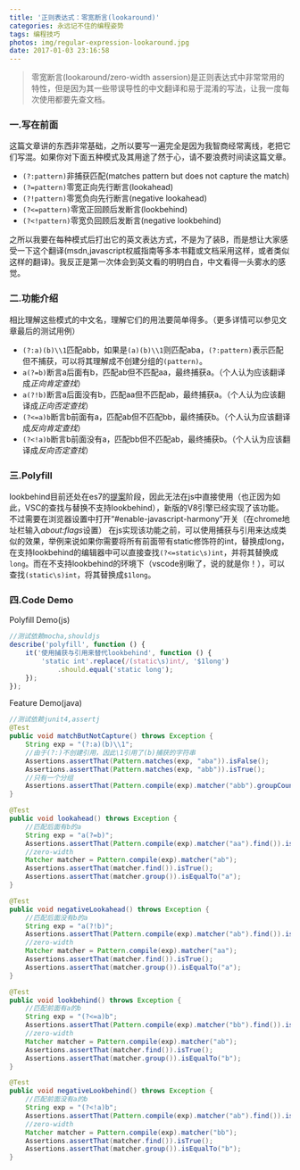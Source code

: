 ```yaml
---
title: '正则表达式：零宽断言(lookaround)'
categories: 永远记不住的编程姿势
tags: 编程技巧
photos: img/regular-expression-lookaround.jpg
date: 2017-01-03 23:16:58
---
```



> 零宽断言(lookaround/zero-width assersion)是正则表达式中非常常用的特性，但是因为其一些带误导性的中文翻译和易于混淆的写法，让我一度每次使用都要先查文档。

### 一.写在前面
这篇文章讲的东西非常基础，之所以要写一遍完全是因为我智商经常离线，老把它们写混。如果你对下面五种模式及其用途了然于心，请不要浪费时间读这篇文章。
- `(?:pattern)`非捕获匹配(matches pattern but does not capture the match)
- `(?=pattern)`零宽正向先行断言(lookahead)
- `(?!pattern)`零宽负向先行断言(negative lookahead)
- `(?<=pattern)`零宽正回顾后发断言(lookbehind)
- `(?<!pattern)`零宽负回顾后发断言(negative lookbehind)

之所以我要在每种模式后打出它的英文表达方式，不是为了装B，而是想让大家感受一下这个翻译(msdn,javascript权威指南等多本书籍或文档采用这样，或者类似这样的翻译)。我反正是第一次体会到英文看的明明白白，中文看得一头雾水的感觉。

<!-- more -->

### 二.功能介绍
相比理解这些模式的中文名，理解它们的用法要简单得多。（更多详情可以参见文章最后的测试用例）
- `(?:a)(b)\\1`匹配abb，如果是`(a)(b)\\1`则匹配aba，`(?:pattern)`表示匹配但不捕获，可以将其理解成不创建分组的`(pattern)`。
- `a(?=b)`断言a后面有b，匹配ab但不匹配aa，最终捕获a。（个人认为应该翻译成*正向肯定查找*）
- `a(?!b)`断言a后面没有b，匹配aa但不匹配ab，最终捕获a。（个人认为应该翻译成*正向否定查找*）
- `(?<=a)b`断言b前面有a，匹配ab但不匹配bb，最终捕获b。（个人认为应该翻译成*反向肯定查找*）
- `(?<!a)b`断言b前面没有a，匹配bb但不匹配ab，最终捕获b。（个人认为应该翻译成*反向否定查找*）

### 三.Polyfill
lookbehind目前还处在es7的[提案](https://github.com/goyakin/es-regexp-lookbehind)阶段，因此无法在js中直接使用（也正因为如此，VSC的查找与替换不支持lookbehind），新版的V8引擎已经实现了该功能。不过需要在浏览器设置中打开“#enable-javascript-harmony”开关（在chrome地址栏输入*about:flags*设置）
在js实现该功能之前，可以使用捕获与引用来达成类似的效果，举例来说如果你需要将所有前面带有static修饰符的int，替换成long，在支持lookbehind的编辑器中可以直接查找`(?<=static\s)int`，并将其替换成`long`。而在不支持lookbehind的环境下（vscode别瞅了，说的就是你！），可以查找`(static\s)int`，将其替换成`$1long`。

### 四.Code Demo
Polyfill Demo(js)
```javascript
//测试依赖mocha,shouldjs
describe('polyfill', function () {
    it('使用捕获与引用来替代lookbehind', function () {
        'static int'.replace(/(static\s)int/, '$1long')
            .should.equal('static long');
    });
});
```

Feature Demo(java)
```java
//测试依赖junit4,assertj
@Test
public void matchButNotCapture() throws Exception {
    String exp = "(?:a)(b)\\1";
    //由于(?:)不创建引用，因此\1引用了(b)捕获的字符串
    Assertions.assertThat(Pattern.matches(exp, "aba")).isFalse();
    Assertions.assertThat(Pattern.matches(exp, "abb")).isTrue();
    //只有一个分组
    Assertions.assertThat(Pattern.compile(exp).matcher("abb").groupCount()).isEqualTo(1);
}

@Test
public void lookahead() throws Exception {
    //匹配后面有b的a
    String exp = "a(?=b)";
    Assertions.assertThat(Pattern.compile(exp).matcher("aa").find()).isFalse();
    //zero-width
    Matcher matcher = Pattern.compile(exp).matcher("ab");
    Assertions.assertThat(matcher.find()).isTrue();
    Assertions.assertThat(matcher.group()).isEqualTo("a");
}

@Test
public void negativeLookahead() throws Exception {
    //匹配后面没有b的a
    String exp = "a(?!b)";
    Assertions.assertThat(Pattern.compile(exp).matcher("ab").find()).isFalse();
    //zero-width
    Matcher matcher = Pattern.compile(exp).matcher("aa");
    Assertions.assertThat(matcher.find()).isTrue();
    Assertions.assertThat(matcher.group()).isEqualTo("a");
}

@Test
public void lookbehind() throws Exception {
    //匹配前面有a的b
    String exp = "(?<=a)b";
    Assertions.assertThat(Pattern.compile(exp).matcher("bb").find()).isFalse();
    //zero-width
    Matcher matcher = Pattern.compile(exp).matcher("ab");
    Assertions.assertThat(matcher.find()).isTrue();
    Assertions.assertThat(matcher.group()).isEqualTo("b");
}

@Test
public void negativeLookbehind() throws Exception {
    //匹配前面没有a的b
    String exp = "(?<!a)b";
    Assertions.assertThat(Pattern.compile(exp).matcher("ab").find()).isFalse();
    //zero-width
    Matcher matcher = Pattern.compile(exp).matcher("bb");
    Assertions.assertThat(matcher.find()).isTrue();
    Assertions.assertThat(matcher.group()).isEqualTo("b");
}
```

